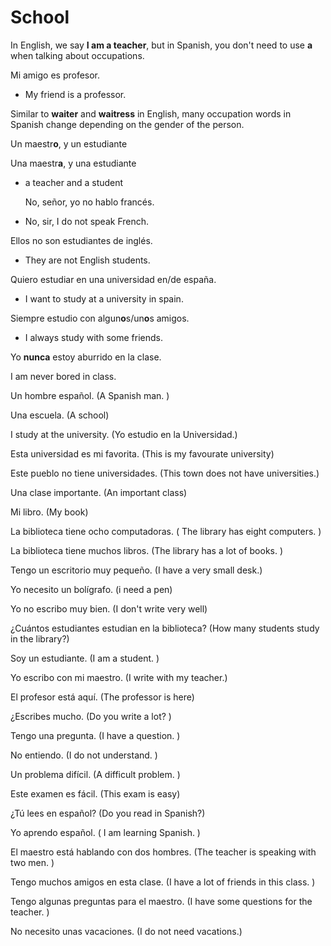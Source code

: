 # School

In English, we say **I am a teacher**, but in Spanish, you don't need to use **a** when talking about occupations.

Mi amigo es profesor.

* My friend is a professor.

Similar to **waiter** and **waitress** in English, many occupation words in Spanish change depending on the gender of the person.

Un maestr**o**, y un estudiante

Una maestr**a**, y una estudiante

* a teacher and a student

  No, señor, yo no hablo francés.

* No, sir, I do not speak French.

Ellos no son estudiantes de inglés.

* They are not English students.

Quiero estudiar en una universidad en/de españa.

- I want to study at a university in spain.

Siempre estudio con algun**o**s/un**o**s amigos.

- I always study with some friends.

Yo **nunca** estoy aburrido en la clase.

I am never bored in class.

Un hombre español. \(A Spanish man. \)

Una escuela. \(A school\)

I study at the university. \(Yo estudio en la Universidad.\)

Esta universidad es mi favorita. \(This is my favourate university\)



Este pueblo no tiene universidades. \(This town does not have universities.\)

Una clase importante. \(An important class\)

Mi libro. \(My book\)

La biblioteca tiene ocho computadoras. \( The library has eight computers. \)

La biblioteca tiene muchos libros. \(The library has a lot of books. \)

Tengo un escritorio muy pequeño. \(I have a very small desk.\)

Yo necesito un bolígrafo. \(i need a pen\)

Yo no escribo muy bien. \(I don't write very well\)

¿Cuántos estudiantes estudian en la biblioteca? \(How many students study in the library?\)

Soy un estudiante. \(I am a student. \)

Yo escribo con mi maestro. \(I write with my teacher.\)

El profesor está aquí. \(The professor is here\)

¿Escribes mucho. \(Do you write a lot? \)

Tengo una pregunta. \(I have a question. \)

No entiendo. \(I do not understand. \)

Un problema difícil. \(A difficult problem. \)

Este examen es fácil. \(This exam is easy\)

¿Tú lees en español? \(Do you read in Spanish?\)

Yo aprendo español. \( I am learning Spanish. \)

El maestro está hablando con dos hombres. \(The teacher is speaking with two men. \)

Tengo muchos amigos en esta clase. \(I have a lot of friends in this class. \)

Tengo algunas preguntas para el maestro. \(I have some questions for the teacher. \)

No necesito unas vacaciones. \(I do not need vacations.\)

